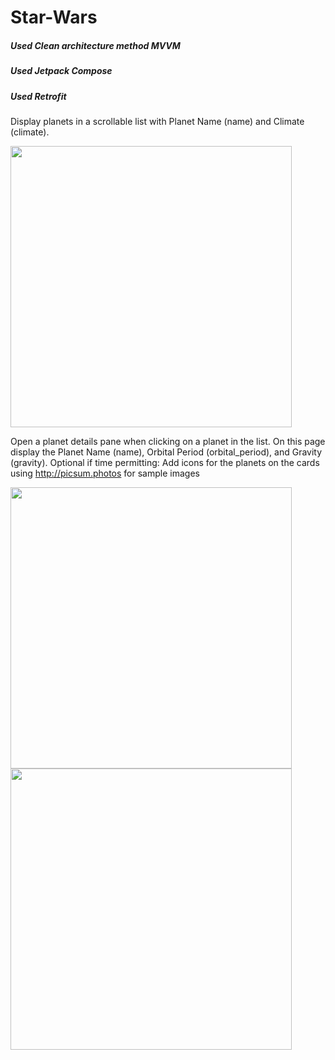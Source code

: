 # Star-Wars

##### Used Clean architecture method MVVM
##### Used Jetpack Compose
##### Used Retrofit

Display planets in a scrollable list with Planet Name (name) and Climate (climate).

<img height="450" src="https://user-images.githubusercontent.com/61883398/170575025-8f8b601b-ab5d-419e-bcda-b4a41bb953a1.png"/>


Open a planet details pane when clicking on a planet in the list. On this page display the Planet Name (name), Orbital Period (orbital_period), and Gravity (gravity).
Optional if time permitting: Add icons for the planets on the cards using http://picsum.photos for sample images

<img height="450" src="https://user-images.githubusercontent.com/61883398/170575037-ff29f2fe-a9f8-4d7a-9c64-c46b10878360.png"/>                      <img height="450" src="https://user-images.githubusercontent.com/61883398/170575053-61ec11d0-89dd-4b3f-b4ec-52280b81fc0d.png"/>
